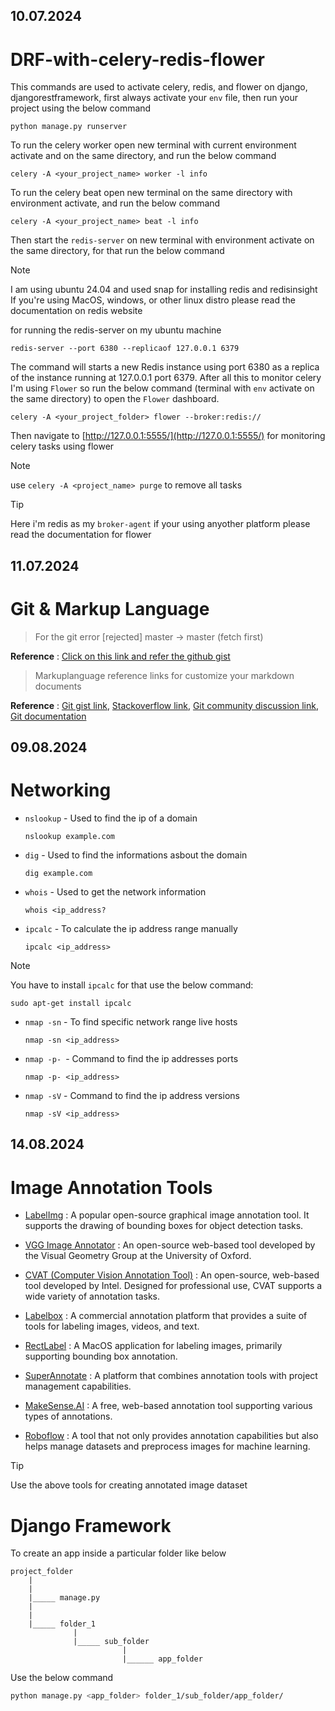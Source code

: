 ## 10.07.2024

# DRF-with-celery-redis-flower

This commands are used to activate celery, redis, and flower on django, djangorestframework, first always activate your `env` file, then run your project using the below command

```CommandPrompt
python manage.py runserver
```

To run the celery worker open new terminal with current environment activate and on the same directory, and run the below command

```CommandPrompt
celery -A <your_project_name> worker -l info
```

To run the celery beat open new terminal on the same directory with environment activate, and run the below command

```CommandPrompt
celery -A <your_project_name> beat -l info
```

Then start the `redis-server` on new terminal with environment activate on the same directory, for that run the below command

> [!NOTE]
> I am using ubuntu 24.04 and used snap for installing redis and redisinsight
> If you're using MacOS, windows, or other linux distro please read the documentation on redis website

for running the redis-server on my ubuntu machine

```CommandPrompt
redis-server --port 6380 --replicaof 127.0.0.1 6379 
```

The command will starts a new Redis instance using port 6380 as a replica of the instance running at 127.0.0.1 port 6379. After all this to monitor celery I'm using `Flower` so run the below command (terminal with `env` activate on the same directory) to open the `Flower` dashboard.

```CommandPrompt
celery -A <your_project_folder> flower --broker:redis://
```

Then navigate to [http://127.0.0.1:5555/](http://127.0.0.1:5555/) for monitoring celery tasks using flower

> [!NOTE]
> use `celery -A <project_name> purge` to remove all tasks

> [!TIP]
> Here i'm redis as my `broker-agent` if your using anyother platform please read the documentation for flower

## 11.07.2024

# Git & Markup Language

> For the git error [rejected] master -> master (fetch first)
 
**Reference** : [Click on this link and refer the github gist](https://gist.github.com/sharbel93/ebcf0b18782573f4d95f80caa3c84acb#file-how-to-solve-this-problem-of-rejected-master-master-fetch-first)

> Markuplanguage reference links for customize your markdown documents

**Reference** : [Git gist link](https://gist.github.com/pvrego/2e346674c3abbaa6366dfe86b8488dc9), [Stackoverflow link](https://stackoverflow.com/questions/11509830/how-to-add-color-to-githubs-readme-md-file), [Git community discussion link](https://github.com/orgs/community/discussions/16925), [Git documentation](https://docs.github.com/en/get-started/writing-on-github/getting-started-with-writing-and-formatting-on-github/basic-writing-and-formatting-syntax#alerts)


## 09.08.2024

# Networking

- `nslookup` - Used to find the ip of a domain
  
  ```CommandPrompt
  nslookup example.com
  ```

- `dig` - Used to find the informations asbout the domain

  ```CommandPrompt
  dig example.com
  ```

- `whois` - Used to get the network information

  ```CommandPrompt
  whois <ip_address?
  ```

- `ipcalc` - To calculate the ip address range manually

  ```CommandPrompt
  ipcalc <ip_address>
  ```

> [!NOTE]
> You have to install `ipcalc` for that use the below command:

```CommandPrompt
sudo apt-get install ipcalc
```

- `nmap -sn` - To find specific network range live hosts

  ```CommandPrompt
  nmap -sn <ip_address>
  ```

- `nmap -p- `- Command to find the ip addresses ports

  ```CmmandPrompt
  nmap -p- <ip_address>
  ```

- `nmap -sV` - Command to find the ip address versions

  ```CommandPrompt
  nmap -sV <ip_address>
  ```


## 14.08.2024
# Image Annotation Tools

- [LabelImg](https://pypi.org/project/labelImg/) : A popular open-source graphical image annotation tool. It supports the drawing of bounding boxes for object detection tasks.
  
- [VGG Image Annotator](https://www.robots.ox.ac.uk/~vgg/software/via/via_demo.html) : An open-source web-based tool developed by the Visual Geometry Group at the University of Oxford.
  
- [CVAT (Computer Vision Annotation Tool)](https://www.cvat.ai/) : An open-source, web-based tool developed by Intel. Designed for professional use, CVAT supports a wide variety of annotation tasks.

- [Labelbox](https://labelbox.com/) : A commercial annotation platform that provides a suite of tools for labeling images, videos, and text.

- [RectLabel](https://rectlabel.com/) : A MacOS application for labeling images, primarily supporting bounding box annotation.

- [SuperAnnotate](https://www.superannotate.com/) : A platform that combines annotation tools with project management capabilities.

- [MakeSense.AI](https://www.makesense.ai/) : A free, web-based annotation tool supporting various types of annotations.

- [Roboflow](https://roboflow.com/) : A tool that not only provides annotation capabilities but also helps manage datasets and preprocess images for machine learning.

> [!TIP]
> Use the above tools for creating annotated image dataset

# Django Framework

To create an app inside a particular folder like below

```
project_folder
    |
    |
    |_____ manage.py
    |
    |
    |_____ folder_1
              |
              |_____ sub_folder
                         |
                         |______ app_folder
```

Use the below command

```bash
python manage.py <app_folder> folder_1/sub_folder/app_folder/
```
